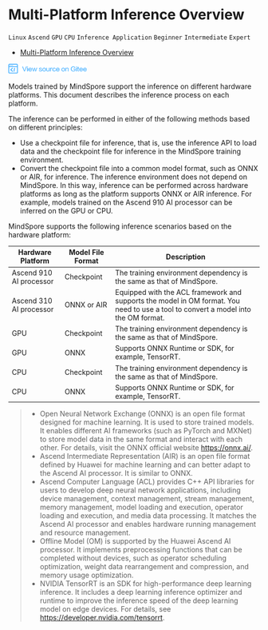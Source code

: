 # Multi-Platform Inference Overview

`Linux` `Ascend` `GPU` `CPU` `Inference Application` `Beginner` `Intermediate` `Expert`

<!-- TOC -->

- [Multi-Platform Inference Overview](#multi-platform-inference-overview)

<!-- /TOC -->

<a href="https://gitee.com/mindspore/docs/blob/master/tutorials/inference/source_en/multi_platform_inference.md" target="_blank"><img src="./_static/logo_source.png"></a>

Models trained by MindSpore support the inference on different hardware platforms. This document describes the inference process on each platform.

The inference can be performed in either of the following methods based on different principles:

- Use a checkpoint file for inference, that is, use the inference API to load data and the checkpoint file for inference in the MindSpore training environment.
- Convert the checkpoint file into a common model format, such as ONNX or AIR, for inference. The inference environment does not depend on MindSpore. In this way, inference can be performed across hardware platforms as long as the platform supports ONNX or AIR inference. For example, models trained on the Ascend 910 AI processor can be inferred on the GPU or CPU.

MindSpore supports the following inference scenarios based on the hardware platform:

| Hardware Platform       | Model File Format | Description                              |
| ----------------------- | ----------------- | ---------------------------------------- |
| Ascend 910 AI processor | Checkpoint        | The training environment dependency is the same as that of MindSpore. |
| Ascend 310 AI processor | ONNX or AIR       | Equipped with the ACL framework and supports the model in OM format. You need to use a tool to convert a model into the OM format. |
| GPU                     | Checkpoint        | The training environment dependency is the same as that of MindSpore. |
| GPU                     | ONNX              | Supports ONNX Runtime or SDK, for example, TensorRT. |
| CPU                     | Checkpoint        | The training environment dependency is the same as that of MindSpore. |
| CPU                     | ONNX              | Supports ONNX Runtime or SDK, for example, TensorRT. |

> - Open Neural Network Exchange (ONNX) is an open file format designed for machine learning. It is used to store trained models. It enables different AI frameworks (such as PyTorch and MXNet) to store model data in the same format and interact with each other. For details, visit the ONNX official website <https://onnx.ai/>.
> - Ascend Intermediate Representation (AIR) is an open file format defined by Huawei for machine learning and can better adapt to the Ascend AI processor. It is similar to ONNX.
> - Ascend Computer Language (ACL) provides C++ API libraries for users to develop deep neural network applications, including device management, context management, stream management, memory management, model loading and execution, operator loading and execution, and media data processing. It matches the Ascend AI processor and enables hardware running management and resource management.
> - Offline Model (OM) is supported by the Huawei Ascend AI processor. It implements preprocessing functions that can be completed without devices, such as operator scheduling optimization, weight data rearrangement and compression, and memory usage optimization.
> - NVIDIA TensorRT is an SDK for high-performance deep learning inference. It includes a deep learning inference optimizer and runtime to improve the inference speed of the deep learning model on edge devices. For details, see <https://developer.nvidia.com/tensorrt>.
